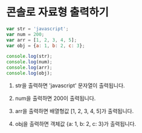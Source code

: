 # 콘솔로 자료형 출력하기

```javascript
var str = 'javascript';
var num = 200;
var arr = [1, 2, 3, 4, 5];
var obj = {a: 1, b: 2, c: 3};

console.log(str);
console.log(num);
console.log(arr);
console.log(obj);
```
1. str을 출력하면 'javascript' 문자열이 출력됩니다.

2. num을 출력하면 200이 출력됩니다.

3. arr을 출력하면 배열형값 [1, 2, 3, 4, 5]가 출력됩니다.

4. obj을 출력하면 객체값 {a: 1, b: 2, c: 3}가 출력됩니다.

